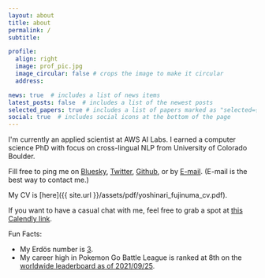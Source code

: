 ```yaml
---
layout: about
title: about
permalink: /
subtitle: 

profile:
  align: right
  image: prof_pic.jpg
  image_circular: false # crops the image to make it circular
  address: 

news: true  # includes a list of news items
latest_posts: false  # includes a list of the newest posts
selected_papers: true # includes a list of papers marked as "selected={true}"
social: true  # includes social icons at the bottom of the page
---
```


I'm currently an applied scientist at AWS AI Labs. 
I earned a computer science PhD with focus on cross-lingual NLP  from University of Colorado Boulder.

Fill free to ping me on [Bluesky](https://bsky.app/profile/akkikiki.bsky.social), [Twitter](https://twitter.com/akkikiki), [Github](https://github.com/akkikiki), or by [E-mail](mailto:fujinumay@gmail.com). 
(E-mail is the best way to contact me.)

My CV is [here]({{ site.url }}/assets/pdf/yoshinari_fujinuma_cv.pdf).


If you want to have a casual chat with me, feel free to grab a spot at [this Calendly link](https://calendly.com/fujinumay/30min).

Fun Facts:
* My Erdös number is [3](http://users.umiacs.umd.edu/~jbg/static/faq.html).
* My career high in Pokemon Go Battle League is ranked at 8th on the [worldwide leaderboard as of 2021/09/25](https://9db.jp/pokego/data/427?season=9&date=2021-09-25).
